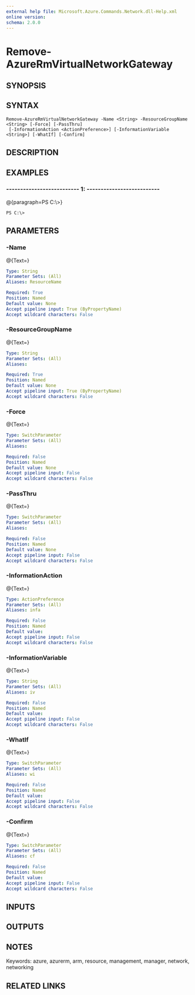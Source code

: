 ```yaml
---
external help file: Microsoft.Azure.Commands.Network.dll-Help.xml
online version: 
schema: 2.0.0
---
```


# Remove-AzureRmVirtualNetworkGateway
## SYNOPSIS

## SYNTAX

```
Remove-AzureRmVirtualNetworkGateway -Name <String> -ResourceGroupName <String> [-Force] [-PassThru]
 [-InformationAction <ActionPreference>] [-InformationVariable <String>] [-WhatIf] [-Confirm]
```

## DESCRIPTION

## EXAMPLES

### --------------------------  1:  --------------------------
@{paragraph=PS C:\\\>}

```
PS C:\>
```

## PARAMETERS

### -Name
@{Text=}

```yaml
Type: String
Parameter Sets: (All)
Aliases: ResourceName

Required: True
Position: Named
Default value: None
Accept pipeline input: True (ByPropertyName)
Accept wildcard characters: False
```

### -ResourceGroupName
@{Text=}

```yaml
Type: String
Parameter Sets: (All)
Aliases: 

Required: True
Position: Named
Default value: None
Accept pipeline input: True (ByPropertyName)
Accept wildcard characters: False
```

### -Force
@{Text=}

```yaml
Type: SwitchParameter
Parameter Sets: (All)
Aliases: 

Required: False
Position: Named
Default value: None
Accept pipeline input: False
Accept wildcard characters: False
```

### -PassThru
@{Text=}

```yaml
Type: SwitchParameter
Parameter Sets: (All)
Aliases: 

Required: False
Position: Named
Default value: None
Accept pipeline input: False
Accept wildcard characters: False
```

### -InformationAction
@{Text=}

```yaml
Type: ActionPreference
Parameter Sets: (All)
Aliases: infa

Required: False
Position: Named
Default value: 
Accept pipeline input: False
Accept wildcard characters: False
```

### -InformationVariable
@{Text=}

```yaml
Type: String
Parameter Sets: (All)
Aliases: iv

Required: False
Position: Named
Default value: 
Accept pipeline input: False
Accept wildcard characters: False
```

### -WhatIf
@{Text=}

```yaml
Type: SwitchParameter
Parameter Sets: (All)
Aliases: wi

Required: False
Position: Named
Default value: 
Accept pipeline input: False
Accept wildcard characters: False
```

### -Confirm
@{Text=}

```yaml
Type: SwitchParameter
Parameter Sets: (All)
Aliases: cf

Required: False
Position: Named
Default value: 
Accept pipeline input: False
Accept wildcard characters: False
```

## INPUTS

## OUTPUTS

## NOTES
Keywords: azure, azurerm, arm, resource, management, manager, network, networking

## RELATED LINKS

